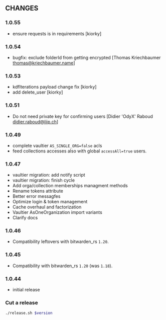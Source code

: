 ## CHANGES

### 1.0.55
- ensure requests is in requirements [kiorky]

### 1.0.54
- bugfix: exclude folderId from getting encrypted [Thomas Kriechbaumer <thomas@kriechbaumer.name>]

### 1.0.53
- kdfIterations payload change fix [kiorky]
- add delete_user [kiorky]

### 1.0.51
- Do not need private key for confirming users
  [Didier 'OdyX' Raboud <didier.raboud@liip.ch>]
### 1.0.49
- complete vaultier `AS_SINGLE_ORG=false` acls
- feed collections accesses also with global `accessAll=true` users.

### 1.0.47
- vaultier migration: add notify script
- vaultier migration: finish cycle
- Add orga/collection memberships managment methods
- Rename tokens attribute
- Better error messagfes
- Optimize login & token management
- Cache overhaul and factorization
- Vaultier AsOneOrganization import variants
- Clarify docs

### 1.0.46
- Compatibility leftovers with bitwarden_rs `1.20`.

### 1.0.45
- Compatibility with bitwarden_rs `1.20` (was `1.18`).

### 1.0.44
- initial release


### Cut a release

```sh
./release.sh $version
```

